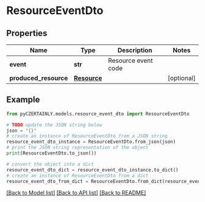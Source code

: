 # ResourceEventDto


## Properties

Name | Type | Description | Notes
------------ | ------------- | ------------- | -------------
**event** | **str** | Resource event code | 
**produced_resource** | [**Resource**](Resource.md) |  | [optional] 

## Example

```python
from pyCZERTAINLY.models.resource_event_dto import ResourceEventDto

# TODO update the JSON string below
json = "{}"
# create an instance of ResourceEventDto from a JSON string
resource_event_dto_instance = ResourceEventDto.from_json(json)
# print the JSON string representation of the object
print(ResourceEventDto.to_json())

# convert the object into a dict
resource_event_dto_dict = resource_event_dto_instance.to_dict()
# create an instance of ResourceEventDto from a dict
resource_event_dto_from_dict = ResourceEventDto.from_dict(resource_event_dto_dict)
```
[[Back to Model list]](../README.md#documentation-for-models) [[Back to API list]](../README.md#documentation-for-api-endpoints) [[Back to README]](../README.md)


